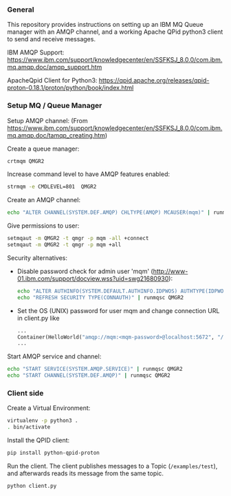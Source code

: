 ### General ###

This repository provides instructions on setting up an IBM MQ Queue
manager with an AMQP channel, and a working Apache QPid python3 client to send and receive messages.

IBM AMQP Support:
https://www.ibm.com/support/knowledgecenter/en/SSFKSJ_8.0.0/com.ibm.mq.amqp.doc/amqp_support.htm

ApacheQpid Client for Python3:
https://qpid.apache.org/releases/qpid-proton-0.18.1/proton/python/book/index.html




### Setup MQ / Queue Manager ###

Setup AMQP channel:
(From https://www.ibm.com/support/knowledgecenter/en/SSFKSJ_8.0.0/com.ibm.mq.amqp.doc/tamqp_creating.htm)

Create a queue manager:

```bash
crtmqm QMGR2
```

Increase command level to have AMQP features enabled:

```bash
strmqm -e CMDLEVEL=801  QMGR2
```


Create an AMQP channel:

```bash
echo "ALTER CHANNEL(SYSTEM.DEF.AMQP) CHLTYPE(AMQP) MCAUSER(mqm)" | runmqsc QMGR2
```

Give permissions to user:

```bash
setmqaut -m QMGR2 -t qmgr -p mqm -all +connect
setmqaut -m QMGR2 -t qmgr -p mqm +all 
```


Security alternatives:

-  Disable password check for admin user 'mqm' (http://www-01.ibm.com/support/docview.wss?uid=swg21680930):

    ```bash
    echo "ALTER AUTHINFO(SYSTEM.DEFAULT.AUTHINFO.IDPWOS) AUTHTYPE(IDPWOS) CHCKCLNT(OPTIONAL)" | runmqsc QMGR2
    echo "REFRESH SECURITY TYPE(CONNAUTH)" | runmqsc QMGR2
    ```


-  Set the OS (UNIX) password for user mqm and change connection URL in client.py like

    ```python
    ...
    Container(HelloWorld("amqp://mqm:<mqm-password>@localhost:5672", "/examples/test")).run()
    ...
    ```


Start AMQP service and channel:

```bash
echo "START SERVICE(SYSTEM.AMQP.SERVICE)" | runmqsc QMGR2
echo "START CHANNEL(SYSTEM.DEF.AMQP)" | runmqsc QMGR2
```


### Client side ###

Create a Virtual Environment:

```bash
virtualenv -p python3 .
. bin/activate
```

Install the QPID client:

```bash
pip install python-qpid-proton
```

Run the client. The client publishes messages to a Topic
(`/examples/test`), and afterwards reads its message from the same
topic.

```bash
python client.py
```